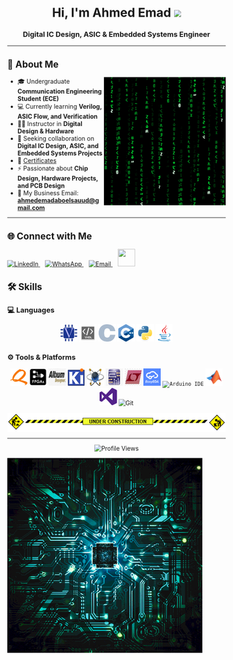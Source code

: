 
<h1 align="center">Hi, I'm Ahmed Emad <img src="https://media.giphy.com/media/hvRJCLFzcasrR4ia7z/giphy.gif" width="35"></h1>
<h3 align="center">Digital IC Design, ASIC & Embedded Systems Engineer</h3>

---

## 📖 About Me

<img src = 'Adds/matrix.gif' alt = 'Awesome Matrix Code' align='right'/>

- 🎓 Undergraduate **Communication Engineering Student (ECE)**  
- 💻 Currently learning **Verilog, ASIC Flow, and Verification**
- 👨‍🏫 Instructor in **Digital Design & Hardware** 
- 🤝 Seeking collaboration on **Digital IC Design, ASIC, and Embedded Systems Projects**
- 🏅 [Certificates](https://drive.google.com/drive/folders/1yynA24OzWugxN8eEFZlnseJDQ4_q_3HI?usp=sharing)
- ⚡ Passionate about **Chip Design, Hardware Projects, and PCB Design**  
- 📧 My Business Email: **ahmedemadaboelsauud@gmail.com**

--- 

## 🌐 Connect with Me 

<p align="left">
  <a href="https://www.linkedin.com/in/ahmed-emad-aboelsauud" target="_blank" rel="noopener">
    <img src="https://raw.githubusercontent.com/rahuldkjain/github-profile-readme-generator/master/src/images/icons/Social/linked-in-alt.svg" height="35" width="40" alt="LinkedIn"/>
  </a>
  &nbsp;&nbsp;
  <a href="https://wa.me/qr/PHZH56N5PAMSE1" target="_blank" rel="noopener">
    <img src="https://img.icons8.com/ios-filled/50/25D366/whatsapp--v1.png" height="40" width="40" alt="WhatsApp"/>
  </a>
  &nbsp;&nbsp;
  <a href="mailto:ahmedemadaboelsauud@gmail.com" target="_blank" rel="noopener">
    <img src="https://github.com/user-attachments/assets/1a97a051-cc24-4738-a7a2-3f53365a9e93" height="40" alt="Email"/>
  </a>
  &nbsp;&nbsp;
  </a>
    <a href="https://www.instagram.com/_ahmeedemad/" target="_blank">
    <img src="https://raw.githubusercontent.com/rahuldkjain/github-profile-readme-generator/master/src/images/icons/Social/instagram.svg" height="40" width="40" />
  </a> 
</p>

## 🛠️ Skills  

### 💻 Languages  
<p align="center">
  <code><img src="Adds/verilog.png" alt="Verilog" width="40" height="40"/></code>
  <code><img src="Adds/vhdl.png" alt="VHDL" width="40" height="40"/></code>
  <code><img src="https://raw.githubusercontent.com/devicons/devicon/master/icons/c/c-original.svg" width="40" height="40" /></code>
  <code><img src="https://raw.githubusercontent.com/devicons/devicon/master/icons/cplusplus/cplusplus-original.svg" width="40" height="40" /></code>
  <code><img src="https://raw.githubusercontent.com/devicons/devicon/master/icons/python/python-original.svg" width="40" height="40"/></code>
  <code><img src="https://raw.githubusercontent.com/devicons/devicon/master/icons/java/java-original.svg" width="40" height="40"/></code>
</p> 

### ⚙️ Tools & Platforms  
<p align="center">
  <code><img src="Adds/QuestaSim.png" alt="QuestaSim" width="40" height="40"/></code>
  <code><img src="Adds/FPGA.png" alt="Vivado" width="40" height="40"/></code>
  <code><img src="Adds/altium.png" alt="Altium" width="40" height="40"/></code>
  <code><img src="Adds/kicad.png" alt="KiCad" width="40" height="40"/></code>
  <code><img src="Adds/proteus.png" alt="Proteus" width="40" height="40"/></code>
  <code><img src="Adds/multi.png" alt="Multisim" width="40" height="40"/></code>
  <code><img src="Adds/ltspice.jpg" alt="LTSpice" width="40" height="40"/></code>
  <code><img src="Adds/easyeda-thumbnail.png" alt="EasyEDA" width="40" height="40"/></code>
  <code><img src="https://img.icons8.com/color/48/arduino.png" alt="Arduino IDE" width="40" height="40"/></code>
  <code><img src="https://raw.githubusercontent.com/devicons/devicon/master/icons/matlab/matlab-original.svg" alt="MATLAB" width="40" height="40"/></code>
  <code><img src="https://raw.githubusercontent.com/devicons/devicon/master/icons/visualstudio/visualstudio-plain.svg" alt="VS Studio" width="40" height="40"/></code>
  <img src="https://user-images.githubusercontent.com/64439609/212556802-77a65ec1-aa71-4272-b603-1a57d1914678.png" width="40" height="40" alt="Git"/>
</p>  

<img src = 'Adds/under-construction.gif' alt = 'construct' align='Center'/>

---

<p align="center">
  <img src="https://komarev.com/ghpvc/?username=soul-vyl&style=for-the-badge" alt="Profile Views" />
</p>

<img src = 'Adds/Ic.webp' alt = 'ic' align='left'/>


